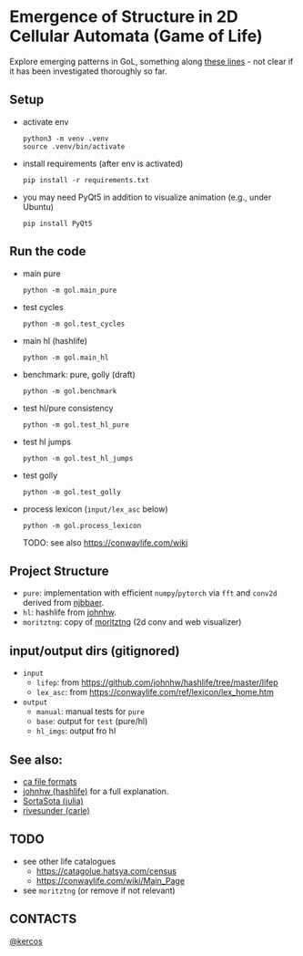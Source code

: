 # Emergence of Structure in 2D Cellular Automata (Game of Life)

Explore emerging patterns in GoL, something along [these lines](https://softologyblog.wordpress.com/2019/09/03/automatic-detection-of-interesting-cellular-automata/) - not clear if it has been investigated thoroughly so far.

## Setup
- activate env
  ```
  python3 -m venv .venv
  source .venv/bin/activate
  ```
- install requirements (after env is activated)
  ```
  pip install -r requirements.txt
  ```
- you may need PyQt5 in addition to visualize animation (e.g., under Ubuntu)
  ```
  pip install PyQt5
  ```

## Run the code
- main pure
  ```
  python -m gol.main_pure
  ```
- test cycles
  ```
  python -m gol.test_cycles
  ```
- main hl (hashlife)
  ```
  python -m gol.main_hl
  ```
- benchmark: pure, golly (draft)
  ```
  python -m gol.benchmark
  ```
- test hl/pure consistency
  ```
  python -m gol.test_hl_pure
  ```
- test hl jumps
  ```
  python -m gol.test_hl_jumps
  ```
- test golly
  ```
  python -m gol.test_golly
  ```
- process lexicon (`input/lex_asc` below)
  ```
  python -m gol.process_lexicon
  ```
  TODO: see also https://conwaylife.com/wiki

## Project Structure
- `pure`: implementation with efficient `numpy`/`pytorch` via `fft` and `conv2d` derived from [njbbaer](https://gist.github.com/njbbaer/4da02e2960636d349e9bae7ae43c213c).
- `hl`: hashlife from [johnhw](https://github.com/johnhw/hashlife).
- `moritztng`: copy of [moritztng](https://github.com/moritztng/cellular) (2d conv and web visualizer)

## input/output dirs (gitignored)
- `input`
  - `lifep`: from https://github.com/johnhw/hashlife/tree/master/lifep
  - `lex_asc`: from https://conwaylife.com/ref/lexicon/lex_home.htm
- `output`
  - `manual`: manual tests for `pure`
  - `base`: output for `test` (pure/hl)
  - `hl_imgs`: output fro hl

## See also:
- [ca file formats](http://www.mirekw.com/ca/ca_files_formats.html)
- [johnhw (hashlife)](https://johnhw.github.io/hashlife/index.md.html) for a full explanation.
- [SortaSota (julia)](https://rivesunder.github.io/SortaSota/2021/09/27/faster_life_julia.html)
- [rivesunder (carle)](https://github.com/rivesunder/carle)

## TODO
- see other life catalogues
  - https://catagolue.hatsya.com/census
  - https://conwaylife.com/wiki/Main_Page
- see `moritztng` (or remove if not relevant)

## CONTACTS
[@kercos](https://t.me/kercos)